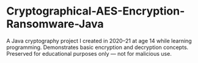 # Cryptographical-AES-Encryption-Ransomware-Java
A Java cryptography project I created in 2020–21 at age 14 while learning programming. Demonstrates basic encryption and decryption concepts. Preserved for educational purposes only — not for malicious use.
